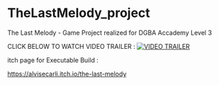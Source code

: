 # TheLastMelody_project
The Last Melody - Game Project realized for DGBA Accademy Level 3

CLICK BELOW TO WATCH VIDEO TRAILER :
[![VIDEO TRAILER](https://github.com/AndreaFraboni/TheLastMelody_project/blob/main/images/THELASTMELODY_TRAILER.jpg)](https://fraboniandrea.altervista.org/video/TheLastMelody.mp4)

itch page for Executable Build :

https://alvisecarli.itch.io/the-last-melody
